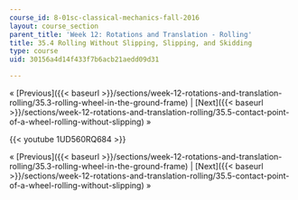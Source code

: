 ```yaml
---
course_id: 8-01sc-classical-mechanics-fall-2016
layout: course_section
parent_title: 'Week 12: Rotations and Translation - Rolling'
title: 35.4 Rolling Without Slipping, Slipping, and Skidding
type: course
uid: 30156a4d14f433f7b6acb21aedd09d31

---
```


« [Previous]({{< baseurl >}}/sections/week-12-rotations-and-translation-rolling/35.3-rolling-wheel-in-the-ground-frame) | [Next]({{< baseurl >}}/sections/week-12-rotations-and-translation-rolling/35.5-contact-point-of-a-wheel-rolling-without-slipping) »

{{< youtube 1UD560RQ684 >}}

« [Previous]({{< baseurl >}}/sections/week-12-rotations-and-translation-rolling/35.3-rolling-wheel-in-the-ground-frame) | [Next]({{< baseurl >}}/sections/week-12-rotations-and-translation-rolling/35.5-contact-point-of-a-wheel-rolling-without-slipping) »